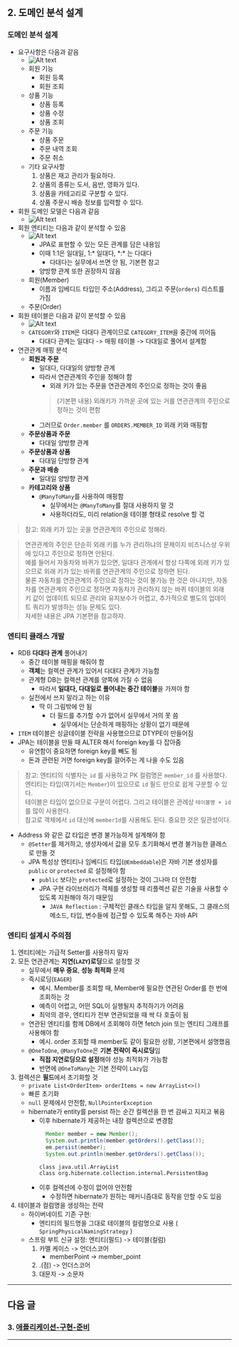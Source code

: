 ## 2. 도메인 분석 설계

### 도메인 분석 설계

- 요구사항은 다음과 같음
    - ![Alt text](images/sect02/image.png)
    - 회원 기능 
        - 회원 등록
        - 회원 조회 
    - 상품 기능
        - 상품 등록
        - 상품 수정
        - 상품 조회
    - 주문 기능 
        - 상품 주문
        - 주문 내역 조회
        - 주문 취소
    - 기타 요구사항
        1. 상품은 재고 관리가 필요하다.
        2. 상품의 종류는 도서, 음반, 영화가 있다. 
        3. 상품을 카테고리로 구분할 수 있다.
        4. 상품 주문시 배송 정보를 입력할 수 있다.
- 회원 도메인 모델은 다음과 같음
    - ![Alt text](images/sect02/image-1.png)
- 회원 엔티티는 다음과 같이 분석할 수 있음
    - ![Alt text](images/sect02/image-2.png)
        - JPA로 표현할 수 있는 모든 관계를 담은 내용임
        - 이때 1:1은 일대일, 1:* 일대다, \*:\* 는 다대다
            - 다대다는 실무에서 쓰면 안 됨, 기본편 참고
        - 양방향 관계 또한 권장하지 않음
    - 회원(Member)
        - 이름과 임베디드 타입인 주소(Address), 그리고 주문(`orders`) 리스트를 가짐
    - 주문(Order)
- 회원 테이블은 다음과 같이 분석할 수 있음
    - ![Alt text](images/sect02/image-3.png)
    - `CATEGORY`와 `ITEM`은 다대다 관계이므로 `CATEGORY_ITEM`을 중간에 끼어둠
        - 다대다 관계는 일대다 -> 매핑 테이블 -> 다대일로 풀어서 설계함
- 연관관계 매핑 분석
    - **회원과 주문**
        - 일대다, 다대일의 양방향 관계
        - 따라서 연관관계의 주인을 정해야 함
            - 외래 키가 있는 주문을 연관관계의 주인으로 정하는 것이 좋음
            > (기본편 내용) 외래키가 가까운 곳에 있는 거를 연관관계의 주인으로 정하는 것이 편함
        - 그러므로 `Order.member` 를 `ORDERS.MEMBER_ID` 외래 키와 매핑함
    - **주문상품과 주문**
        - 다대일 양방향 관계
    - **주문상품과 상품** 
        - 다대일 단방향 관계
    - **주문과 배송**
        - 일대일 양방향 관계
    - **카테고리와 상품**
        - `@ManyToMany`를 사용하여 매핑함
            - 실무에서는 `@ManyToMany`를 절대 사용하지 말 것
            - 사용하더라도, 미리 relation을 테이블 형태로 resolve 할 걳
>  참고: 외래 키가 있는 곳을 연관관계의 주인으로 정해라.

> 연관관계의 주인은 단순히 외래 키를 누가 관리하냐의 문제이지 비즈니스상 우위에 있다고 주인으로 정하면 안된다. <br/>예를 들어서 자동차와 바퀴가 있으면, 일대다 관계에서 항상 다쪽에 외래 키가 있으므로 외래 키가 있는 바퀴를 연관관계의 주인으로 정하면 된다. <br/>물론 자동차를 연관관계의 주인으로 정하는 것이 불가능 한 것은 아니지만, 자동차를 연관관계의 주인으로 정하면 자동차가 관리하지 않는 바퀴 테이블의 외래 키 값이 업데이트 되므로 관리와 유지보수가 어렵고, 추가적으로 별도의 업데이트 쿼리가 발생하는 성능 문제도 있다. <br/>자세한 내용은 JPA 기본편을 참고하자.

### 엔티티 클래스 개발

- RDB **다대다 관계** 풀어내기
    - 중간 테이블 매핑을 해줘야 함
    - **객체**는 컬렉션 관계가 있어서 다대다 관계가 가능함
    - 관계형 DB는 컬렉션 관계를 양쪽에 가질 수 없음
        - 따라서 **일대다, 다대일로 풀어내는 중간 테이블**을 가져야 함
    - 실전에서 쓰지 말라고 하는 이유
        - 딱 이 그림밖에 안 됨
            - 더 필드를 추가할 수가 없어서 실무에서 거의 못 씀
                - 실무에서는 단순하게 매핑하는 상황이 없기 때문에
- `ITEM` 테이블은 싱글테이블 전략을 사용했으므로 DTYPE이 만들어짐 
- JPA는 테이블을 만들 때 ALTER 해서 foreign key를 다 잡아줌
    - 유연함이 중요하면 foreign key를 빼도 됨
    - 돈과 관련된 거면 foreign key를 걸어주는 게 나을 수도 있음

> 참고: 엔티티의 식별자는 `id` 를 사용하고 PK 컬럼명은 `member_id` 를 사용했다. <br/>엔티티는 타입(여기서는 `Member`)이 있으므로 `id` 필드 만으로 쉽게 구분할 수 있다. <br/>테이블은 타입이 없으므로 구분이 어렵다. 그리고 테이블은 관례상 `테이블명 + id` 를 많이 사용한다. <br/>참고로 객체에서 `id` 대신에 `memberId`를 사용해도 된다. 중요한 것은 일관성이다.

- Address 와 같은 값 타입은 변경 불가능하게 설계해야 함
    - `@Setter`를 제거하고, 생성자에서 값을 모두 초기화해서 변경 불가능한 클래스로 만들 것
    - JPA 특성상 엔티티나 임베디드 타입(`@Embeddable`)은 자바 기본 생성자를 `public` or `protected` 로 설정해야 함
        - `public` 보다는 `protected`로 설정하는 것이 그나마 더 안전함
        - JPA 구현 라이브러리가 객체를 생성할 때 리플렉션 같은 기술을 사용할 수 있도록 지원해야 하기 때문임
            - `JAVA Reflection` : 구체적인 클래스 타입을 알지 못해도, 그 클래스의 메소드, 타입, 변수들에 접근할 수 있도록 해주는 자바 API

### 엔티티 설계시 주의점
1. 엔티티에는 가급적 Setter를 사용하지 말자
2. 모든 연관관계는 **지연(`LAZY`)로딩**으로 설정할 것
    - 실무에서 **매우 중요**, **성능 최적화** 문제
    - 즉시로딩(`EAGER`) 
        - 예시. Member를 조회할 때, Member에 필요한 연관된 Order를 한 번에 조회하는 것
        - 예측이 어렵고, 어떤 SQL이 실행될지 추적하기가 어려움
        - 최악의 경우, 엔티티가 전부 연관되었을 때 싹 다 호출이 됨
    - 연관된 엔티티를 함께 DB에서 조회해야 하면 fetch join 또는 엔티티 그래프를 사용해야 함
        - 예시. order 조회할 때 member도 같이 필요한 상황, 기본편에서 설명했음
    - `@OneToOne`, `@ManyToOne`은 **기본 전략이 즉시로딩**임
        - **직접 지연로딩으로 설정**해야 성능 최적화가 가능함
        - 반면에 `@OneToMany`는 기본 전략이 `Lazy`임
3. 컬렉션은 **필드**에서 초기화할 것
    - `private List<OrderItem> orderItems = new ArrayList<>()`
    - 빠른 초기화
    - `null` 문제에서 안전함, `NullPointerException`
    - hibernate가 entity를 persist 하는 순간 컬렉션을 한 번 감싸고 지지고 볶음
        - 이후 hibernate가 제공하는 내장 컬렉션으로 변경함
            ```java
              Member member = new Member();
              System.out.println(member.getOrders().getClass());
              em.persist(member);
              System.out.println(member.getOrders().getClass());
            ```
            ```log
            class java.util.ArrayList
            class org.hibernate.collection.internal.PersistentBag
            ```
        - 이후 컬렉션에 수정이 없어야 안전함
            - 수정하면 hibernate가 원하는 매커니즘대로 동작을 안할 수도 있음
4. 테이블과 컬럼명을 생성하는 전략
    - 하이버네이트 기존 구현: 
        - 엔티티의 필드명을 그대로 테이블의 컬럼명으로 사용 ( `SpringPhysicalNamingStrategy` )
    - 스프링 부트 신규 설정: 엔티티(필드) -> 테이블(컬럼)
        1. 카멜 케이스 -> 언더스코어
            - memberPoint -> member_point
        2. .(점) -> 언더스코어
        3. 대문자 -> 소문자

---
## 다음 글

### 3. [애플리케이션-구현-준비](3-애플리케이션-구현-준비.md)

---